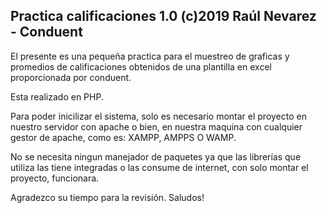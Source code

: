 Practica calificaciones 1.0 (c)2019 Raúl Nevarez - Conduent
------------------------------------------------

El presente es una pequeña practica para el muestreo de graficas y promedios de calificaciones obtenidos de una plantilla en excel
proporcionada por conduent.

Esta realizado en PHP.

Para poder inicilizar el sistema, solo es necesario montar el proyecto en nuestro servidor con apache o bien,
en nuestra maquina con cualquier gestor de apache, como es: XAMPP, AMPPS O WAMP.

No se necesita ningun manejador de paquetes ya que las librerías que utiliza las tiene integradas o las consume de internet,
con solo montar el proyecto, funcionara.

Agradezco su tiempo para la revisión. Saludos!
